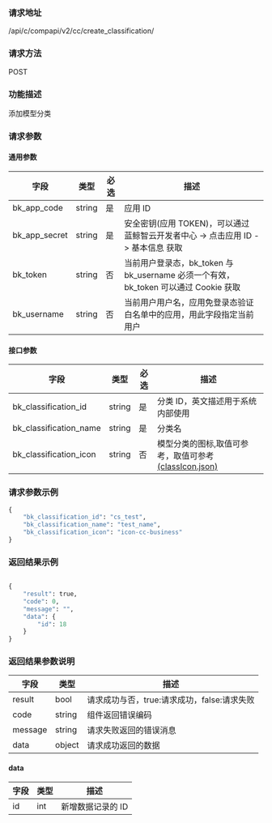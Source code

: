 ### 请求地址

/api/c/compapi/v2/cc/create_classification/

### 请求方法

POST

### 功能描述

添加模型分类

### 请求参数

#### 通用参数

| 字段 | 类型 | 必选 |  描述 |
|-----------|------------|--------|------------|
| bk_app_code  |  string    | 是 | 应用 ID     |
| bk_app_secret|  string    | 是 | 安全密钥(应用 TOKEN)，可以通过 蓝鲸智云开发者中心 -&gt; 点击应用 ID -&gt; 基本信息 获取 |
| bk_token     |  string    | 否 | 当前用户登录态，bk_token 与 bk_username 必须一个有效，bk_token 可以通过 Cookie 获取 |
| bk_username  |  string    | 否 | 当前用户用户名，应用免登录态验证白名单中的应用，用此字段指定当前用户 |

#### 接口参数

| 字段                       |  类型      | 必选   |  描述                                      |
|----------------------------|------------|--------|--------------------------------------------|
| bk_classification_id       | string     | 是     | 分类 ID，英文描述用于系统内部使用           |
| bk_classification_name     | string     | 是     | 分类名     |
| bk_classification_icon     | string     | 否     | 模型分类的图标,取值可参考，取值可参考[(classIcon.json)](resource_define/classIcon.json)|

### 请求参数示例

```python
{
    "bk_classification_id": "cs_test",
    "bk_classification_name": "test_name",
    "bk_classification_icon": "icon-cc-business"
}
```

### 返回结果示例

```python

{
    "result": true,
    "code": 0,
    "message": "",
    "data": {
        "id": 18
    }
}
```

### 返回结果参数说明

| 字段      | 类型      | 描述      |
|-----------|-----------|-----------|
| result    | bool      | 请求成功与否，true:请求成功，false:请求失败 |
| code      | string    | 组件返回错误编码 |
| message   | string    | 请求失败返回的错误消息 |
| data      | object    | 请求成功返回的数据 |

#### data

| 字段       | 类型      | 描述                |
|----------- |-----------|--------------------|
| id         | int       | 新增数据记录的 ID   |
